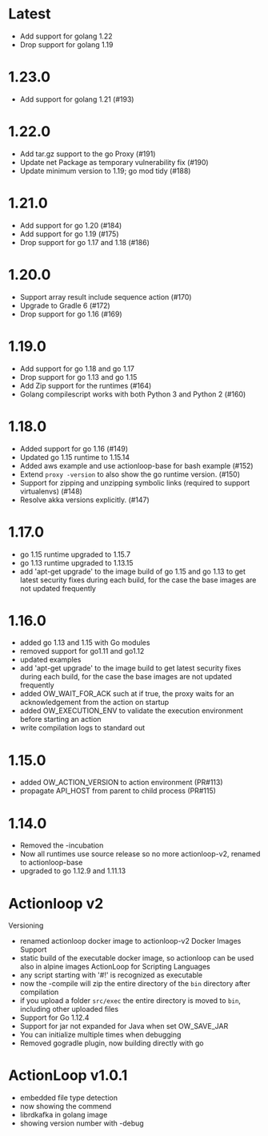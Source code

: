 <!--
#
# Licensed to the Apache Software Foundation (ASF) under one or more
# contributor license agreements.  See the NOTICE file distributed with
# this work for additional information regarding copyright ownership.
# The ASF licenses this file to You under the Apache License, Version 2.0
# (the "License"); you may not use this file except in compliance with
# the License.  You may obtain a copy of the License at
#
#     http://www.apache.org/licenses/LICENSE-2.0
#
# Unless required by applicable law or agreed to in writing, software
# distributed under the License is distributed on an "AS IS" BASIS,
# WITHOUT WARRANTIES OR CONDITIONS OF ANY KIND, either express or implied.
# See the License for the specific language governing permissions and
# limitations under the License.
#
-->
# Latest
- Add support for golang 1.22
- Drop support for golang 1.19

# 1.23.0
- Add support for golang 1.21 (#193)

# 1.22.0
- Add tar.gz support to the go Proxy (#191)
- Update net Package as temporary vulnerability fix (#190)
- Update minimum version to 1.19; go mod tidy (#188)

# 1.21.0
- Add support for go 1.20 (#184)
- Add support for go 1.19 (#175)
- Drop support for go 1.17 and 1.18 (#186)

# 1.20.0
- Support array result include sequence action (#170)
- Upgrade to Gradle 6 (#172)
- Drop support for go 1.16 (#169)

# 1.19.0
- Add support for go 1.18 and go 1.17
- Drop support for go 1.13 and go 1.15
- Add Zip support for the runtimes (#164)
- Golang compilescript works with both Python 3 and Python 2 (#160)

# 1.18.0
- Added support for go 1.16 (#149)
- Updated go 1.15 runtime to 1.15.14
- Added aws example and use actionloop-base for bash example (#152)
- Extend `proxy -version` to also show the go runtime version. (#150)
- Support for zipping and unzipping symbolic links (required to support virtualenvs) (#148)
- Resolve akka versions explicitly. (#147)

# 1.17.0
- go 1.15 runtime upgraded to 1.15.7
- go 1.13 runtime upgraded to 1.13.15
- add 'apt-get upgrade' to the image build of go 1.15 and go 1.13 to get latest security fixes during each build, for the case the base images are not updated frequently

# 1.16.0
- added go 1.13 and 1.15 with Go modules
- removed support for go1.11 and go1.12
- updated examples
- add 'apt-get upgrade' to the image build to get latest security fixes during each build, for the case the base images are not updated frequently
- added OW_WAIT_FOR_ACK such at if true, the proxy waits for an acknowledgement from the action on startup
- added OW_EXECUTION_ENV to validate the execution environment before starting an action
- write compilation logs to standard out
# 1.15.0
- added OW_ACTION_VERSION to action environment (PR#113)
- propagate API_HOST from parent to child process (PR#115)

# 1.14.0
- Removed the -incubation
- Now all runtimes use source release so no more actionloop-v2, renamed to actionloop-base
- upgraded to go 1.12.9 and 1.11.13

# Actionloop v2
Versioning
- renamed actionloop docker image to actionloop-v2
Docker Images Support
- static build of the executable docker image, so actionloop can be used also in alpine images
ActionLoop for Scripting Languages
- any script starting with '#!' is recognized as executable
- now the -compile will zip the entire directory of the `bin` directory after compilation
- if you upload a folder `src/exec` the entire directory is moved to `bin`, including other uploaded files
- Support for Go 1.12.4
- Support for jar not expanded for Java when set OW_SAVE_JAR
- You can initialize multiple times when debugging
- Removed gogradle plugin, now building directly with go

# ActionLoop v1.0.1
- embedded file type detection
- now showing the commend
- librdkafka in golang image
- showing version number with -debug
